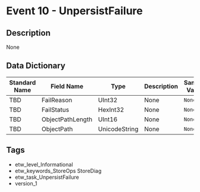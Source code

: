 # Event 10 - UnpersistFailure

## Description
None

## Data Dictionary
|Standard Name|Field Name|Type|Description|Sample Value|
|---|---|---|---|---|
|TBD|FailReason|UInt32|None|`None`|
|TBD|FailStatus|HexInt32|None|`None`|
|TBD|ObjectPathLength|UInt16|None|`None`|
|TBD|ObjectPath|UnicodeString|None|`None`|

## Tags
* etw_level_Informational
* etw_keywords_StoreOps StoreDiag
* etw_task_UnpersistFailure
* version_1